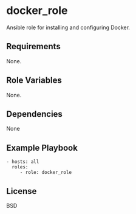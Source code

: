 docker_role
=========

Ansible role for installing and configuring Docker.

Requirements
------------

None.

Role Variables
--------------

None.

Dependencies
------------

None

Example Playbook
----------------

    - hosts: all
      roles:
         - role: docker_role

License
-------

BSD
